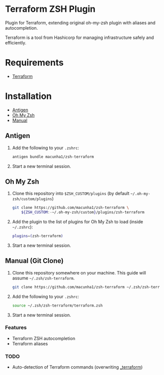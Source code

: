 Terraform ZSH Plugin
====================

Plugin for Terraform, extending original oh-my-zsh plugin with aliases and
autocompletion.

Terraform is a tool from Hashicorp for managing infrastructure safely and
efficiently.

# Requirements

 * [Terraform](https://terraform.io/)

# Installation

* [Antigen](#antigen)
* [Oh My Zsh](#oh-my-zsh)
* [Manual](#manual-git-clone)

## Antigen

1. Add the following to your `.zshrc`:

    ```sh
    antigen bundle macunha1/zsh-terraform
    ```

2. Start a new terminal session.

## Oh My Zsh

1. Clone this repository into `$ZSH_CUSTOM/plugins` (by default
   `~/.oh-my-zsh/custom/plugins`)

    ```sh
    git clone https://github.com/macunha1/zsh-terraform \
        ${ZSH_CUSTOM:-~/.oh-my-zsh/custom}/plugins/zsh-terraform
    ```

2. Add the plugin to the list of plugins for Oh My Zsh to load (inside
   `~/.zshrc`):

    ```sh
    plugins=(zsh-terraform)
    ```

3. Start a new terminal session.

## Manual (Git Clone)

1. Clone this repository somewhere on your machine. This guide will assume
   `~/.zsh/zsh-terraform`.

    ```sh
    git clone https://github.com/macunha1/zsh-terraform ~/.zsh/zsh-terraform
    ```

2. Add the following to your `.zshrc`:

    ```sh
    source ~/.zsh/zsh-terraform/terraform.zsh
    ```

3. Start a new terminal session.

### Features

* Terraform ZSH autocompletion
* Terraform aliases

### TODO

* Auto-detection of Terraform commands (overwriting [_terraform](_terraform))
